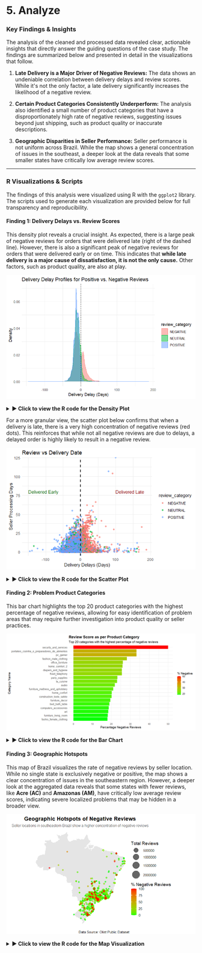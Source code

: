# 5. Analyze

### Key Findings & Insights
The analysis of the cleaned and processed data revealed clear, actionable insights that directly answer the guiding questions of the case study. The findings are summarized below and presented in detail in the visualizations that follow.

1.  **Late Delivery is a Major Driver of Negative Reviews:** The data shows an undeniable correlation between delivery delays and review scores. While it's not the only factor, a late delivery significantly increases the likelihood of a negative review.

2.  **Certain Product Categories Consistently Underperform:** The analysis also identified a small number of product categories that have a disproportionately high rate of negative reviews, suggesting issues beyond just shipping, such as product quality or inaccurate descriptions.

3.  **Geographic Disparities in Seller Performance:** Seller performance is not uniform across Brazil. While the map shows a general concentration of issues in the southeast, a deeper look at the data reveals that some smaller states have critically low average review scores.

---

### R Visualizations & Scripts

The findings of this analysis were visualized using R with the `ggplot2` library. The scripts used to generate each visualization are provided below for full transparency and reproducibility.

#### Finding 1: Delivery Delays vs. Review Scores
This density plot reveals a crucial insight. As expected, there is a large peak of negative reviews for orders that were delivered late (right of the dashed line). However, there is also a significant peak of negative reviews for orders that were delivered early or on time. This indicates that **while late delivery is a major cause of dissatisfaction, it is not the only cause.** Other factors, such as product quality, are also at play.

![Density Plot of Review Category](https://github.com/auraflaa/Olist-Customer-Satisfaction-Analysis/blob/main/Visualisations/Density%20Plot%20of%20Review%20Category.png)

<details>
<summary><strong>▶ Click to view the R code for the Density Plot</strong></summary>

```R
ggplot(simplified_seller_performance_review, 
       aes(x = delivery_diff_days, fill = review_category, color = review_category)) +
  geom_density(alpha = 0.5) +
  geom_vline(xintercept = 0, linetype = "dashed", color = "black") +
  labs(title = "Delivery Delay Profiles for Positive vs. Negative Reviews",
       x = "Delivery Delay (Days)",
       y = "Density") +
  theme_minimal()
```
</details>

For a more granular view, the scatter plot below confirms that when a delivery is late, there is a very high concentration of negative reviews (red dots). This reinforces that while not all negative reviews are due to delays, a delayed order is highly likely to result in a negative review.

![Scatter Plot of Review vs Delivery Delay](https://github.com/auraflaa/Olist-Customer-Satisfaction-Analysis/blob/main/Visualisations/Review%20vs%20Delivery%20Delay.png)

<details>
<summary><strong>▶ Click to view the R code for the Scatter Plot</strong></summary>

```R
#Scatter Plot
ggplot(simplified_seller_performance_review,
       aes(y = seller_processing_days,
           x = delivery_diff_days,
           color = review_category)) +
  geom_jitter(alpha = 0.6, width = 0.3, height = 0.3) +
  geom_vline(xintercept = 0, linetype = "dashed", color = "black", linewidth = 0.8) +
  annotate("text", x = -150, y = 80, label = "Delivered Early", hjust = 0, size = 4, color = "darkgreen") +
  annotate("text", x = 100, y = 80, label = "Delivered Late", hjust = 0, size = 4, color = "darkred") +
  scale_y_continuous(expand = c(0, 0), limits = c(-5, NA)) +
  labs(title = 'Review vs Delivery Date',
       x = 'Delivery Delays (Days)',
       y = 'Seller Processing Days') +
  theme_minimal()
```
</details>

#### Finding 2: Problem Product Categories
This bar chart highlights the top 20 product categories with the highest percentage of negative reviews, allowing for easy identification of problem areas that may require further investigation into product quality or seller practices.

![Review Score as per Product Category](https://github.com/auraflaa/Olist-Customer-Satisfaction-Analysis/blob/main/Visualisations/Review%20Score%20as%20per%20Product%20Category.png)

<details>
<summary><strong>▶ Click to view the R code for the Bar Chart</strong></summary>

```R
category_data <- Category_negative_review
top_categories <- category_data %>%
  arrange(desc(percentage_negative_reviews)) %>%
  head(20)
ggplot(top_categories, 
       aes(x = percentage_negative_reviews, 
           y = reorder(category_name_display, percentage_negative_reviews),
           fill = percentage_negative_reviews)) +
  geom_col() +
  scale_fill_gradient(low = "green", high = "red", name = "% Negative") +
  labs(
    title = "Review Score as per Product Category",
    subtitle = "Top 20 categories with the highest percentage of negative reviews",
    x = "Percentage Negative Reviews",
    y = "Category Name"
  ) +
  theme_minimal(base_size = 14) +
  theme(
    legend.position = "right",
    plot.title = element_text(face = "bold", size = 18),
    axis.text.y = element_text(size = 12)
  )
```
</details>

#### Finding 3: Geographic Hotspots
This map of Brazil visualizes the rate of negative reviews by seller location. While no single state is exclusively negative or positive, the map shows a clear concentration of issues in the southeastern region. However, a deeper look at the aggregated data reveals that some states with fewer reviews, like **Acre (AC)** and **Amazonas (AM)**, have critically low average review scores, indicating severe localized problems that may be hidden in a broader view.

![Geographic Hotspots for Negative Reviews](https://github.com/auraflaa/Olist-Customer-Satisfaction-Analysis/blob/main/Visualisations/Geographic%20Hotspots%20for%20Negative%20Reviews.png)

<details>
<summary><strong>▶ Click to view the R code for the Map Visualization</strong></summary>

```R
library(ggplot2)
library(dplyr)
library(rnaturalearth)
geographic_data <- negative_review_distribution
brazil_map <- ne_countries(scale = "medium", country = "Brazil", returnclass = "sf")
ggplot() +
  geom_sf(data = brazil_map, fill = "gray90", color = "white") +
  geom_point(data = geographic_data, 
             aes(x = geolocation_lng, 
                 y = geolocation_lat, 
                 size = total_reviews, 
                 color = percentage_negative_reviews),
             alpha = 0.6) +
  scale_color_gradient(low = "green", high = "red", name = "% Negative Reviews") +
  scale_size_continuous(range = c(2, 12), name = "Total Reviews") +
  labs(
    title = "Geographic Hotspots of Negative Reviews",
    subtitle = "Seller locations in southeastern Brazil show a higher concentration of negative reviews",
    x = "Longitude",
    y = "Latitude",
    caption = "Data Source: Olist Public Dataset"
  ) +
  theme_void(base_size = 14) +
  theme(
    legend.position = "right",
    plot.title = element_text(face = "bold", size = 18, hjust = 0.5),
    plot.subtitle = element_text(size = 12, hjust = 0.5, color = "gray40"),
    plot.background = element_rect(fill = "white", color = NA)
  )
```
</details>
